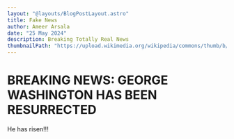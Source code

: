 ```yaml
---
layout: "@layouts/BlogPostLayout.astro"
title: Fake News
author: Ameer Arsala
date: "25 May 2024"
description: Breaking Totally Real News
thumbnailPath: "https://upload.wikimedia.org/wikipedia/commons/thumb/b/b6/Gilbert_Stuart_Williamstown_Portrait_of_George_Washington.jpg/330px-Gilbert_Stuart_Williamstown_Portrait_of_George_Washington.jpg"
---
```


# BREAKING NEWS: GEORGE WASHINGTON HAS BEEN RESURRECTED

He has risen!!!
